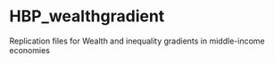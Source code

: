 # HBP_wealthgradient
Replication files for Wealth and inequality gradients in middle-income economies
